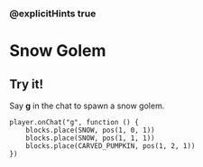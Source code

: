 ### @explicitHints true

# Snow Golem

## Try it!

Say **g** in the chat to spawn a snow golem.

```template
player.onChat("g", function () {
    blocks.place(SNOW, pos(1, 0, 1))
    blocks.place(SNOW, pos(1, 1, 1))
    blocks.place(CARVED_PUMPKIN, pos(1, 2, 1))
})
```